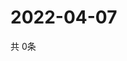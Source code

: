 # 2022-04-07
  共 0条

  <!-- BEGIN -->
  <!-- 最后更新时间Thu Apr 07 2022 00:31:47 GMT+0000 (Coordinated Universal Time) -->
  
  <!-- END -->
  
  